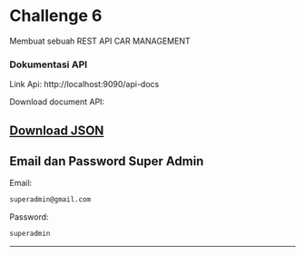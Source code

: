 # **Challenge 6**
Membuat sebuah REST API CAR MANAGEMENT

### Dokumentasi API
Link Api:
http://localhost:9090/api-docs

Download document API:

[Download JSON](swagger.json)
---

## Email dan Password Super Admin
Email:
```sh
superadmin@gmail.com
```
Password:
```sh
superadmin
```
---

